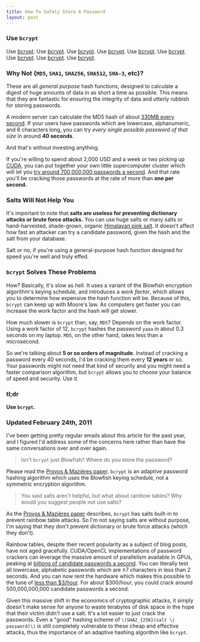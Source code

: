 ```yaml
---
title: How To Safely Store A Password
layout: post
---
```


### Use `bcrypt`

Use [bcrypt](http://www.usenix.org/events/usenix99/provos.html).
Use [bcrypt](https://github.com/codahale/bcrypt-ruby).
Use [bcrypt](http://pypi.python.org/pypi/py-bcrypt/).
Use [bcrypt](http://derekslager.com/blog/posts/2007/10/bcrypt-dotnet-strong-password-hashing-for-dotnet-and-mono.ashx).
Use [bcrypt](http://www.mindrot.org/projects/jBCrypt/).
Use [bcrypt](http://p3rl.org/Authen::Passphrase::BlowfishCrypt).
Use [bcrypt](http://www.openwall.com/crypt/).
Use [bcrypt](http://www.openwall.com/phpass/).
Use [bcrypt](https://github.com/smarkets/erlang-bcrypt).

### Why Not {`MD5`, `SHA1`, `SHA256`, `SHA512`, `SHA-3`, etc}?

These are all *general purpose* hash functions, designed to calculate a digest
of huge amounts of data in as short a time as possible. This means that they are
fantastic for ensuring the integrity of data and utterly rubbish for storing
passwords.

A modern server can calculate the MD5 hash of about
[330MB every second](http://www.cryptopp.com/benchmarks-amd64.html). If your
users have passwords which are lowercase, alphanumeric, and 6 characters long,
you can try *every single possible password of that size* in around
**40 seconds**.

And that's without investing anything.

If you're willing to spend about 2,000 USD and a week or two picking up
[CUDA](http://www.nvidia.com/object/cuda_home.html), you can put together your
own little supercomputer cluster which will let you
[try around 700,000,000 passwords a second](http://www.win.tue.nl/cccc/sha-1-challenge.html).
And that rate you'll be cracking those passwords at the rate of more than **one
per second.**

### Salts Will Not Help You

It's important to note that **salts are useless for preventing dictionary
attacks or brute force attacks.** You can use huge salts or many salts or
hand-harvested, shade-grown, organic [Himalayan pink salt](http://en.wikipedia.org/wiki/Himalayan_salt).
It doesn't affect how fast an attacker can try a candidate password, given the
hash and the salt from your database.

Salt or no, if you're using a general-purpose hash function designed for speed
you're well and truly effed.

### `bcrypt` Solves These Problems

How? Basically, it's slow as hell. It uses a variant of the Blowfish
encryption algorithm's keying schedule, and introduces a *work factor*, which
allows you to determine how expensive the hash function will be. Because of
this, `bcrypt` can keep up with Moore's law. As computers get faster you can
increase the work factor and the hash will get slower.

How much slower is `bcrypt` than, say, `MD5`? Depends on the work factor. Using
a work factor of 12, `bcrypt` hashes the password `yaaa` in about 0.3 seconds on
my laptop. `MD5`, on the other hand, takes less than a microsecond.

So we're talking about **5 or so orders of magnitude**. Instead of cracking a
password every 40 seconds, I'd be cracking them every **12 years** or so. Your
passwords might not need that kind of security and you might need a faster
comparison algorithm, but `bcrypt` allows you to choose your balance of speed
and security. Use it.

### tl;dr

**Use `bcrypt`.**

### Updated February 24th, 2011

I've been getting pretty regular emails about this article for the past year, and I figured I'd
address some of the concerns here rather than have the same conversations over and over again.

> Isn't `bcrypt` just Blowfish? Where do you store the password?

Please read the [Provos & Mazières paper](http://www.usenix.org/events/usenix99/provos.html).
`bcrypt` is an adaptive password hashing algorithm which uses the Blowfish keying schedule, not a
symmetric encryption algorithm.

> You said salts aren't helpful, but what about rainbow tables? Why would you suggest people not use salts?

As the [Provos & Mazières paper](http://www.usenix.org/events/usenix99/provos.html) describes,
`bcrypt` has salts built-in to prevent rainbow table attacks. So I'm not saying salts are without
purpose, I'm saying that they don't prevent dictionary or brute force attacks (which they don't).

Rainbow tables, despite their recent popularity as a subject of blog posts, have not aged
gracefully. CUDA/OpenCL implementations of password crackers can leverage the massive amount of
parallelism available in GPUs, peaking at
[billions of candidate passwords a second](http://www.golubev.com/hashgpu.htm). You can literally
test all lowercase, alphabetic passwords which are ≤7 characters in less than 2 seconds. And you
can now rent the hardware which makes this possible to the tune of
[less than $3/hour](http://aws.amazon.com/ec2/#pricing). For about $300/hour, you could crack around
500,000,000,000 candidate passwords a second.

Given this massive shift in the economics of cryptographic attacks, it simply doesn't make sense for
anyone to waste terabytes of disk space in the hope that their victim didn't use a salt. It's a lot
easier to just crack the passwords. Even a "good" hashing scheme of
`\(SHA2_{256}(salt \| password)\)` is still completely vulnerable to these cheap and effective
attacks, thus the importance of an adaptive hashing algorithm like `bcrypt`.
